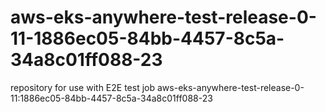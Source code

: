 # aws-eks-anywhere-test-release-0-11-1886ec05-84bb-4457-8c5a-34a8c01ff088-23
repository for use with E2E test job aws-eks-anywhere-test-release-0-11:1886ec05-84bb-4457-8c5a-34a8c01ff088-23
